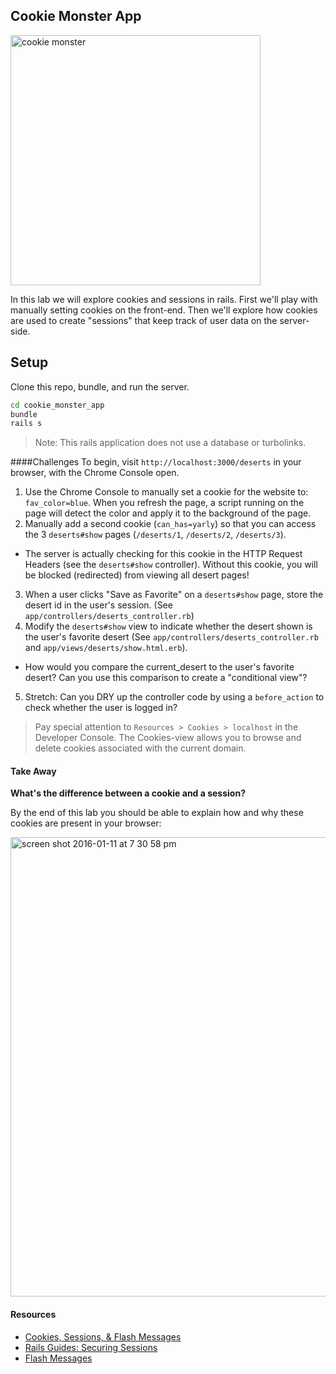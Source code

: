 ## Cookie Monster App

<img src="https://media.giphy.com/media/E6pfGEOsrDidq/giphy.gif" width="400" title="cookie monster">

In this lab we will explore cookies and sessions in rails. First we'll play with manually setting cookies on the front-end. Then we'll explore how cookies are used to create "sessions" that keep track of user data on the server-side.

## Setup
Clone this repo, bundle, and run the server.

```bash
cd cookie_monster_app
bundle
rails s
```

> Note: This rails application does not use a database or turbolinks.

####Challenges
To begin, visit `http://localhost:3000/deserts` in your browser, with the Chrome Console open.

1. Use the Chrome Console to manually set a cookie for the website to: `fav_color=blue`. When you refresh the page, a script running on the page will detect the color and apply it to the background of the page.
2. Manually add a second cookie (`can_has=yarly`) so that you can access the 3 `deserts#show` pages (`/deserts/1`, `/deserts/2`, `/deserts/3`).
  * The server is actually checking for this cookie in the HTTP Request Headers (see the `deserts#show` controller). Without this cookie, you will be blocked (redirected) from viewing all desert pages!
3. When a user clicks "Save as Favorite" on a `deserts#show` page, store the desert id in the user's session. (See `app/controllers/deserts_controller.rb`)
4. Modify the `deserts#show` view to indicate whether the desert shown is the user's favorite desert (See `app/controllers/deserts_controller.rb` and `app/views/deserts/show.html.erb`).
  * How would you compare the current_desert to the user's favorite desert? Can you use this comparison to create a "conditional view"?
5. Stretch: Can you DRY up the controller code by using a `before_action` to check whether the user is logged in?

> Pay special attention to `Resources > Cookies > localhost` in the Developer Console. The Cookies-view allows you to browse and delete cookies associated with the current domain.

#### Take Away
**What's the difference between a cookie and a session?**

By the end of this lab you should be able to explain how and why these cookies are present in your browser:

<img width="735" alt="screen shot 2016-01-11 at 7 30 58 pm" src="https://cloud.githubusercontent.com/assets/1489337/12254093/06d8244a-b89a-11e5-8e6d-3c68c8e279b2.png">


#### Resources
* [Cookies, Sessions, & Flash Messages](http://www.theodinproject.com/ruby-on-rails/sessions-cookies-and-authentication)
* [Rails Guides: Securing Sessions](http://guides.rubyonrails.org/security.html)
* [Flash Messages](http://api.rubyonrails.org/classes/ActionDispatch/Flash.html)
